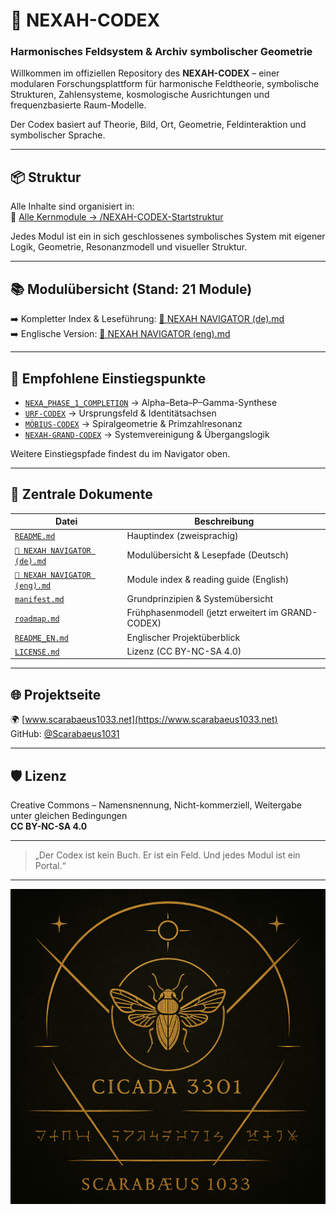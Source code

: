 # 🌌 NEXAH-CODEX
### Harmonisches Feldsystem & Archiv symbolischer Geometrie

Willkommen im offiziellen Repository des **NEXAH-CODEX** – einer modularen Forschungsplattform für harmonische Feldtheorie, symbolische Strukturen, Zahlensysteme, kosmologische Ausrichtungen und frequenzbasierte Raum-Modelle.

Der Codex basiert auf Theorie, Bild, Ort, Geometrie, Feldinteraktion und symbolischer Sprache.

---

## 📦 Struktur

Alle Inhalte sind organisiert in:  
📂 [Alle Kernmodule → /NEXAH-CODEX-Startstruktur](https://github.com/Scarabaeus1033/NEXAH-CODEX/tree/main/NEXAH-CODEX-Startstruktur)

Jedes Modul ist ein in sich geschlossenes symbolisches System mit eigener Logik, Geometrie, Resonanzmodell und visueller Struktur.

---

## 📚 Modulübersicht (Stand: 21 Module)

➡️ Kompletter Index & Leseführung: [🧭 NEXAH NAVIGATOR (de).md](https://github.com/Scarabaeus1033/NEXAH-CODEX/blob/main/%F0%9F%A7%AD%20NEXAH%20NAVIGATOR%20%28de%29.md)  
➡️ Englische Version: [🧭 NEXAH NAVIGATOR (eng).md](https://github.com/Scarabaeus1033/NEXAH-CODEX/blob/main/%F0%9F%A7%AD%20NEXAH%20NAVIGATOR%20%28eng%29.md)

---

## 🧭 Empfohlene Einstiegspunkte

- [`NEXA_PHASE_1_COMPLETION`](https://github.com/Scarabaeus1033/NEXAH-CODEX/tree/main/NEXAH-CODEX-Startstruktur/NEXA_PHASE_1_COMPLETION) → Alpha–Beta–P–Gamma-Synthese  
- [`URF-CODEX`](https://github.com/Scarabaeus1033/NEXAH-CODEX/tree/main/NEXAH-CODEX-Startstruktur/URF-CODEX) → Ursprungsfeld & Identitätsachsen  
- [`MÖBIUS-CODEX`](https://github.com/Scarabaeus1033/NEXAH-CODEX/tree/main/NEXAH-CODEX-Startstruktur/MÖBIUS-CODEX) → Spiralgeometrie & Primzahlresonanz  
- [`NEXAH-GRAND-CODEX`](https://github.com/Scarabaeus1033/NEXAH-CODEX/tree/main/NEXAH-CODEX-Startstruktur/GRAND-CODEX) → Systemvereinigung & Übergangslogik

Weitere Einstiegspfade findest du im Navigator oben.

---

## 📘 Zentrale Dokumente

| Datei | Beschreibung |
|-------|--------------|
| [`README.md`](https://github.com/Scarabaeus1033/NEXAH-CODEX/blob/main/README.md) | Hauptindex (zweisprachig) |
| [`🧭 NEXAH NAVIGATOR (de).md`](https://github.com/Scarabaeus1033/NEXAH-CODEX/blob/main/%F0%9F%A7%AD%20NEXAH%20NAVIGATOR%20%28de%29.md) | Modulübersicht & Lesepfade (Deutsch) |
| [`🧭 NEXAH NAVIGATOR (eng).md`](https://github.com/Scarabaeus1033/NEXAH-CODEX/blob/main/%F0%9F%A7%AD%20NEXAH%20NAVIGATOR%20%28eng%29.md) | Module index & reading guide (English) |
| [`manifest.md`](https://github.com/Scarabaeus1033/NEXAH-CODEX/blob/main/NEXAH-CODEX-Startstruktur/manifest.md) | Grundprinzipien & Systemübersicht |
| [`roadmap.md`](https://github.com/Scarabaeus1033/NEXAH-CODEX/blob/main/NEXAH-CODEX-Startstruktur/roadmap.md) | Frühphasenmodell (jetzt erweitert im GRAND-CODEX) |
| [`README_EN.md`](https://github.com/Scarabaeus1033/NEXAH-CODEX/blob/main/README_EN.md) | Englischer Projektüberblick |
| [`LICENSE.md`](https://github.com/Scarabaeus1033/NEXAH-CODEX/blob/main/LICENSE.md) | Lizenz (CC BY-NC-SA 4.0) |

---

## 🌐 Projektseite

🌍 [www.scarabaeus1033.net](https://www.scarabaeus1033.net)  
GitHub: [@Scarabaeus1031](https://github.com/Scarabaeus1031)

---

## 🛡 Lizenz

Creative Commons – Namensnennung, Nicht-kommerziell, Weitergabe unter gleichen Bedingungen  
**CC BY-NC-SA 4.0**

---

> „Der Codex ist kein Buch. Er ist ein Feld. Und jedes Modul ist ein Portal.“

---


<p align="center">
  <img src="./cikada-scarabaeus.png" width="600" alt="Cikada Scarabäus Codex">
</p>
